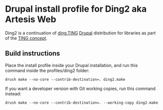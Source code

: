 Drupal install profile for Ding2 aka Artesis Web
================================================

Ding2 is a continuation of [ding.TING][] [Drupal][] distribution for
libraries as part of the [TING concept][].

Build instructions
------------------

Place the install profile inside your Drupal installation, and run this
command inside the profiles/ding2 folder:

    drush make --no-core --contrib-destination=. ding2.make

If you want a developer version with Git working copies, run this
command instead:

    drush make --no-core --contrib-destination=. --working-copy ding2.make

[ding.TING]: http://ting.dk/groups/dingting
[Drupal]: http://drupal.org/
[TING concept]: http://ting.dk/


